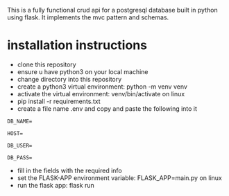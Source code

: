 This is a fully functional crud api for a postgresql database built in python using flask.
It implements the mvc pattern and schemas.

# installation instructions
- clone this repository
- ensure u have python3 on your local machine
- change directory into this repository
- create a python3 virtual environment: python -m venv venv
- activate the virtual environment: venv/bin/activate on linux 
- pip install -r requirements.txt
- create a file name .env and copy and paste the following into it
```
DB_NAME=

HOST=

DB_USER=

DB_PASS=
```

- fill in the fields with the required info
- set the FLASK-APP environment variable: FLASK_APP=main.py on linux
- run the flask app: flask run